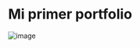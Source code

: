 # Mi primer portfolio
 
 ![image](https://github.com/Monicapc-dev/miportfolio.dev/assets/171148735/fa86b623-09b8-45ad-80f2-e46f5f817436)
